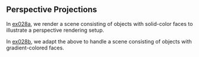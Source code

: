 ## Perspective Projections

In [ex028a](ex028a_solid_scene), we render a scene consisting of objects with solid-color faces to illustrate a perspective rendering setup.

In [ex028b](ex028b_gradient_scene), we adapt the above to handle a scene consisting of objects with gradient-colored faces.
